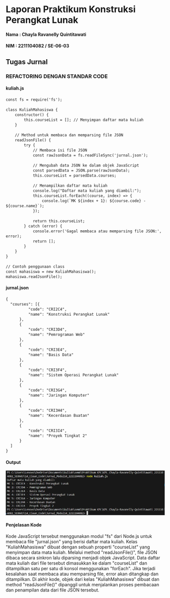 # Laporan Praktikum Konstruksi Perangkat Lunak
#### Nama : Chayla Ravanelly Quintitawati
#### NIM : 2211104082 / SE-06-03

## Tugas Jurnal

### REFACTORING DENGAN STANDAR CODE

#### kuliah.js

```
const fs = require('fs');

class KuliahMahasiswa {
    constructor() {
        this.courseList = []; // Menyimpan daftar mata kuliah
    }

    // Method untuk membaca dan memparsing file JSON
    readJsonFile() {
        try {
            // Membaca isi file JSON
            const rawJsonData = fs.readFileSync('jurnal.json');

            // Mengubah data JSON ke dalam objek JavaScript
            const parsedData = JSON.parse(rawJsonData);
            this.courseList = parsedData.courses;

            // Menampilkan daftar mata kuliah
            console.log("Daftar mata kuliah yang diambil:");
            this.courseList.forEach((course, index) => {
                console.log(`MK ${index + 1}: ${course.code} - ${course.name}`);
            });

            return this.courseList;
        } catch (error) {
            console.error('Gagal membaca atau memparsing file JSON:', error);
            return [];
        }
    }
}

// Contoh penggunaan class
const mahasiswa = new KuliahMahasiswa();
mahasiswa.readJsonFile();
```

#### jurnal.json

```
{
  "courses": [{
          "code": "CRI2C4",
          "name": "Konstruksi Perangkat Lunak"
      },
      {
          "code": "CRI3D4",
          "name": "Pemrograman Web"
      },
      {
          "code": "CRI3E4",
          "name": "Basis Data"
      },
      {
          "code": "CRI3F4",
          "name": "Sistem Operasi Perangkat Lunak"
      },
      {
          "code": "CRI3G4",
          "name": "Jaringan Komputer"
      },
      {
          "code": "CRI3H4",
          "name": "Kecerdasan Buatan"
      },
      {
          "code": "CRI3I4",
          "name": "Proyek Tingkat 2"
      }
  ]
}
```

#### Output
![Image](https://github.com/chaylaz/Foto-Praktikum-KPL/blob/main/Modul14/Jurnal/jurnal.png)

#### Penjelasan Kode
Kode JavaScript tersebut menggunakan modul "fs" dari Node.js untuk membaca file "jurnal.json" yang berisi daftar mata kuliah. Kelas "KuliahMahasiswa" dibuat dengan sebuah properti "courseList" yang menyimpan data mata kuliah. Melalui method "readJsonFile()", file JSON dibaca secara sinkron lalu diparsing menjadi objek JavaScript. Data daftar mata kuliah dari file tersebut dimasukkan ke dalam "courseList" dan ditampilkan satu per satu di konsol menggunakan "forEach". Jika terjadi kesalahan saat membaca atau memparsing file, error akan ditangkap dan ditampilkan. Di akhir kode, objek dari kelas "KuliahMahasiswa" dibuat dan method "readJsonFile()" dipanggil untuk menjalankan proses pembacaan dan penampilan data dari file JSON tersebut.
